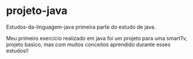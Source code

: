 # projeto-java
Estudos-da-linguagem-java primeira parte do estudo de java.

Meu primeiro exercício realizado em java foi um projeto para uma smartTv, projeto basico, mas com muitos conceitos aprendido durante esses estudos!!
